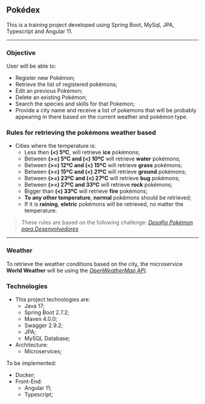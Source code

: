 
## **Pokédex**

This is a training project developed using Spring Boot, MySql, JPA, Typescript and Angular 11.
_____________________________
### **Objective**
User will be able to:
 - Register new Pokémon;
 - Retrieve the list of registered pokémons;
 - Edit an previous Pokémon;
 - Delete an existing Pokémon;
 - Search the species and skills for that Pokemon;
 - Provide a city name and receive a list of pokemons that will be probably appearing in there based on the current weather and pokémon type.

### Rules for retrieving the pokémons weather based

- Cities where the temperature is:
    - Less then **(<) 5ºC**, will retrieve **ice** pokémons;
    - Between **(>=) 5ºC and (<) 10ºC** will retrieve **water** pokémons;
    - Between **(>=) 12ºC and (<) 15ºC** will retrieve **grass** pokémons;
    - Between **(>=) 15ºC and (<) 21ºC** will retrieve **ground** pokémons;
    - Between **(>=) 23ºC and (<) 27ºC** will retrieve **bug** pokémons;
    - Between **(>=) 27ºC and 33ºC** will retrieve **rock** pokémons;
    - Bigger than **(<) 33ºC** will retrieve **fire** pokémons;
    - **To any other temperature**, **normal** pokémons should be retrieved;
    - If it is **raining**, **eletric** pokémons will be retrieved, no matter the temperature.

> These rules are based on the following challenge: *[Desafio Pokémon para Desenvolvedores](https://gitlab.com/enviabybus/weather-pokemon-test/-/tree/master/developer)*

_______________________________________________________

### **Weather**

To retrieve the weather conditions based on the city,  the microservice **World Weather** will be using the *[OpenWeatherMap API](https://openweathermap.org/api)*.

### **Technologies**
- This project technologies are:
    - Java 17;
    - Spring Boot 2.7.2;
    - Maven 4.0.0;
    - Swagger 2.9.2;
    - JPA;
    - MySQL Database;
- Architecture:
    - Microservices;

To be implemented:
- Docker;
- Front-End: 
    - Angular 11;
    - Typescript;

 

